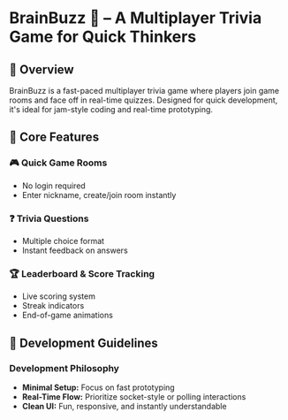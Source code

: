 # BrainBuzz 🧠 – A Multiplayer Trivia Game for Quick Thinkers

## 📝 Overview

BrainBuzz is a fast-paced multiplayer trivia game where players join game rooms and face off in real-time quizzes. Designed for quick development, it's ideal for jam-style coding and real-time prototyping.

## 🔑 Core Features

### 🎮 Quick Game Rooms
- No login required
- Enter nickname, create/join room instantly

### ❓ Trivia Questions
- Multiple choice format
- Instant feedback on answers

### 🏆 Leaderboard & Score Tracking
- Live scoring system
- Streak indicators
- End-of-game animations

## 🚀 Development Guidelines

### Development Philosophy
- **Minimal Setup:** Focus on fast prototyping
- **Real-Time Flow:** Prioritize socket-style or polling interactions
- **Clean UI:** Fun, responsive, and instantly understandable